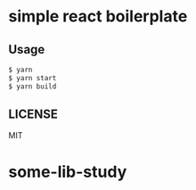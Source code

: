 # simple react boilerplate

## Usage

```bash
$ yarn
$ yarn start
$ yarn build
```

## LICENSE

MIT
# some-lib-study
